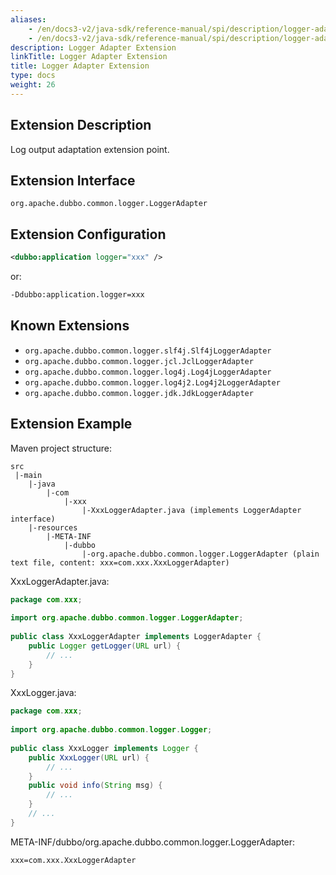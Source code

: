 ```yaml
---
aliases:
    - /en/docs3-v2/java-sdk/reference-manual/spi/description/logger-adapter/
    - /en/docs3-v2/java-sdk/reference-manual/spi/description/logger-adapter/
description: Logger Adapter Extension
linkTitle: Logger Adapter Extension
title: Logger Adapter Extension
type: docs
weight: 26
---
```







## Extension Description

Log output adaptation extension point.

## Extension Interface

`org.apache.dubbo.common.logger.LoggerAdapter`

## Extension Configuration

```xml
<dubbo:application logger="xxx" />
```

or:

```sh
-Ddubbo:application.logger=xxx
```

## Known Extensions

* `org.apache.dubbo.common.logger.slf4j.Slf4jLoggerAdapter`
* `org.apache.dubbo.common.logger.jcl.JclLoggerAdapter`
* `org.apache.dubbo.common.logger.log4j.Log4jLoggerAdapter`
* `org.apache.dubbo.common.logger.log4j2.Log4j2LoggerAdapter`
* `org.apache.dubbo.common.logger.jdk.JdkLoggerAdapter`

## Extension Example

Maven project structure:

```
src
 |-main
    |-java
        |-com
            |-xxx
                |-XxxLoggerAdapter.java (implements LoggerAdapter interface)
    |-resources
        |-META-INF
            |-dubbo
                |-org.apache.dubbo.common.logger.LoggerAdapter (plain text file, content: xxx=com.xxx.XxxLoggerAdapter)
```

XxxLoggerAdapter.java:

```java
package com.xxx;
 
import org.apache.dubbo.common.logger.LoggerAdapter;
 
public class XxxLoggerAdapter implements LoggerAdapter {
    public Logger getLogger(URL url) {
        // ...
    }
}
```

XxxLogger.java:

```java
package com.xxx;
 
import org.apache.dubbo.common.logger.Logger;
 
public class XxxLogger implements Logger {
    public XxxLogger(URL url) {
        // ...
    }
    public void info(String msg) {
        // ...
    }
    // ...
}
```

META-INF/dubbo/org.apache.dubbo.common.logger.LoggerAdapter:

```properties
xxx=com.xxx.XxxLoggerAdapter
```


